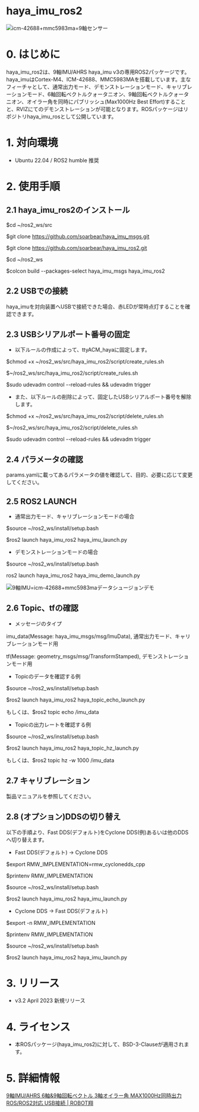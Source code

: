 # haya_imu_ros2

<img src="https://github.com/soarbear/haya_imu_ros2/blob/main/image/haya_imu(icm-42688+mmc5983ma).jpg" alt="icm-42688+mmc5983ma=9軸センサー" title="icm-42688+mmc5983ma=9軸センサー" />

# 0. はじめに

haya_imu_ros2は、9軸IMU/AHRS haya_imu v3の専用ROS2パッケージです。haya_imuはCortex-M4、ICM-42688、MMC5983MAを搭載しています。主なフィーチャとして、通常出力モード、デモンストレーションモード、キャリブレーションモード、6軸回転ベクトルクォータニオン、9軸回転ベクトルクォータニオン、オイラー角を同時にパブリッシュ(Max1000Hz Best Effort)することと、RVIZにてのデモンストレーションが可能となります。ROSパッケージはリポジトリhaya_imu_rosとして公開しています。

# 1. 対向環境

- Ubuntu 22.04 / ROS2 humble 推奨

# 2. 使用手順

## 2.1 haya_imu_ros2のインストール

$cd ~/ros2_ws/src

$git clone https://github.com/soarbear/haya_imu_msgs.git

$git clone https://github.com/soarbear/haya_imu_ros2.git

$cd ~/ros2_ws

$colcon build --packages-select haya_imu_msgs haya_imu_ros2

## 2.2 USBでの接続

haya_imuを対向装置へUSBで接続できた場合、赤LEDが常時点灯することを確認できます。

## 2.3 USBシリアルポート番号の固定

- 以下ルールの作成によって、ttyACM_hayaに固定します。

$chmod +x ~/ros2_ws/src/haya_imu_ros2/script/create_rules.sh

$~/ros2_ws/src/haya_imu_ros2/script/create_rules.sh

$sudo udevadm control --reload-rules && udevadm trigger

- また、以下ルールの削除によって、固定したUSBシリアルポート番号を解除します。

$chmod +x ~/ros2_ws/src/haya_imu_ros2/script/delete_rules.sh

$~/ros2_ws/src/haya_imu_ros2/script/delete_rules.sh

$sudo udevadm control --reload-rules && udevadm trigger

## 2.4 パラメータの確認

params.yamlに載ってあるパラメータの値を確認して、目的、必要に応じて変更してください。

## 2.5 ROS2 LAUNCH

- 通常出力モード、キャリブレーションモードの場合

$source ~/ros2_ws/install/setup.bash

$ros2 launch haya_imu_ros2 haya_imu_launch.py

- デモンストレーションモードの場合

$source ~/ros2_ws/install/setup.bash

ros2 launch haya_imu_ros2 haya_imu_demo_launch.py

<img src="https://github.com/soarbear/haya_imu_ros2/blob/main/image/demo_fusion.jpg" alt="9軸IMU=icm-42688+mmc5983maデータシュージョンデモ" title="9軸IMU=icm-42688+mmc5983maデータシュージョンデモ" />

## 2.6 Topic、tfの確認

- メッセージのタイプ

imu_data(Message: haya_imu_msgs/msg/ImuData), 通常出力モード、キャリブレーションモード用 

tf(Message: geometry_msgs/msg/TransformStamped), デモンストレーションモード用

- Topicのデータを確認する例

$source ~/ros2_ws/install/setup.bash

$ros2 launch haya_imu_ros2 haya_topic_echo_launch.py

もしくは、$ros2 topic echo /imu_data

- Topicの出力レートを確認する例

$source ~/ros2_ws/install/setup.bash

$ros2 launch haya_imu_ros2 haya_topic_hz_launch.py

もしくは、$ros2 topic hz -w 1000 /imu_data

## 2.7 キャリブレーション

製品マニュアルを参照してください。

## 2.8 (オプション)DDSの切り替え

以下の手順より、Fast DDS(デフォルト)をCyclone DDS(例)あるいは他のDDSへ切り替えます。

- Fast DDS(デフォルト) → Cyclone DDS

$export RMW_IMPLEMENTATION=rmw_cyclonedds_cpp

$printenv RMW_IMPLEMENTATION

$source ~/ros2_ws/install/setup.bash

$ros2 launch haya_imu_ros2 haya_imu_launch.py

- Cyclone DDS → Fast DDS(デフォルト)

$export -n RMW_IMPLEMENTATION

$printenv RMW_IMPLEMENTATION

$source ~/ros2_ws/install/setup.bash

$ros2 launch haya_imu_ros2 haya_imu_launch.py

# 3. リリース

- v3.2 April 2023 新規リリース

# 4. ライセンス

- 本ROSパッケージ(haya_imu_ros2)に対して、BSD-3-Clauseが適用されます。

# 5. 詳細情報

<a href="https://store.soarcloud.com/products/detail/137" target="_blank">9軸IMU/AHRS 6軸&9軸回転ベクトル 3軸オイラー角 MAX1000Hz同時出力 ROS/ROS2対応 USB接続 | ROBOT翔</a>
